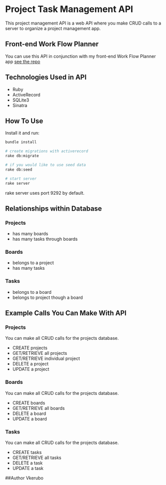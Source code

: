 # Project Task Management API

This project management API is a web API where you make CRUD calls to a server to organize a project management app.

## Front-end Work Flow Planner

You can use this API in conjunction with my front-end Work Flow Planner app [see the repo](https://github.com/Vkerubo/work-flow-planner-frontend)

## Technologies Used in API

- Ruby
- ActiveRecord
- SQLite3
- Sinatra

## How To Use

Install it and run:

```sh
bundle install

# create migrations with activerecord
rake db:migrate

# if you would like to use seed data
rake db:seed

# start server
rake server
```

rake server uses port 9292 by default.

## Relationships within Database

### Projects

- has many boards
- has many tasks through boards

### Boards

- belongs to a project
- has many tasks

### Tasks

- belongs to a board
- belongs to project though a board

## Example Calls You Can Make With API

### Projects

You can make all CRUD calls for the projects database.

- CREATE projects
- GET/RETRIEVE all projects
- GET/RETRIEVE individual project
- DELETE a project
- UPDATE a project

### Boards

You can make all CRUD calls for the projects database.

- CREATE boards
- GET/RETRIEVE all boards
- DELETE a board
- UPDATE a board

### Tasks

You can make all CRUD calls for the projects database.

- CREATE tasks
- GET/RETRIEVE all tasks
- DELETE a task
- UPDATE a task

##Author
Vkerubo
